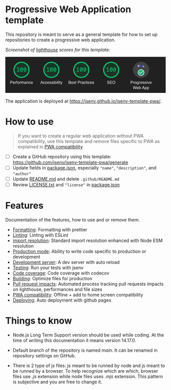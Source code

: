 <!--
README about the GitHub repository template. Once the template is used,
this README should be deleted and only ../README.md should be kept
-->

# Progressive Web Application template

This repository is meant to serve as a general template for how to set up repositories to create a progressive web application.

_Screenshot of [lighthouse](https://github.com/GoogleChrome/lighthouse#lighthouse-------) scores for this template:_

![lighthouse score screenshot](../docs/lighthouse_score.png)

The application is deployed at https://jsenv.github.io/jsenv-template-pwa/.

# How to use

> If you want to create a regular web application without PWA compatibility, use this template and remove files specific to PWA as explained in [PWA compatibility](../docs/pwa_compat/readme.md#PWA-compatibility).

- [ ] Create a GitHub repository using this template: https://github.com/jsenv/jsenv-template-pwa/generate
- [ ] Update fields in [package.json](../package.json), especially `"name"`, `"description"`, and `"author"`
- [ ] Update [README.md](../README.md) and delete `.github/README.md`
- [ ] Review [LICENSE.txt](./LICENSE.txt) and `"license"` in [package.json](../package.json#L6)

# Features

Documentation of the features, how to use and or remove them.

- [Formatting](../docs/formatting/readme.md#formatting): Formatting with prettier
- [Linting](../docs/linting/readme.md#linting): Linting with ESLint
- [import resolution](../docs/import_resolution/readme.md#import-resolution): Standard import resolution enhanced with Node ESM resolution
- [Production mode](../docs/production_mode/readme.md#production-mode): Ability to write code specific to production or development
- [Development server](../docs/dev_server/readme.md#Development-server): A dev server with auto reload
- [Testing](../docs/testing/readme.md#testing): Run your tests with jsenv
- [Code coverage](../docs/code_coverage/readme.md#Code-coverage): Code coverage with codecov
- [Building](../docs/building/readme.md#Building): Optimize files for production
- [Pull request impacts](../docs/pr_impacts/readme.md#Pull-request-impacts): Automated process tracking pull requests impacts on lighthouse, performances and file sizes
- [PWA compatibility](../docs/pwa_compat/readme.md#PWA-compatibility): Offline + add to home screen compatibility
- [Deploying](../docs/deploying/readme.md#deploying): Auto deployment with github pages

# Things to know

- Node.js Long Term Support version should be used while coding. At the time of writing this documentation it means version 14.17.0.

- Default branch of the repository is named _main_. It can be renamed in repository settings on GitHub.

- There is 2 type of js files: js meant to be runned by node and js meant to be runned by a browser. To help recognize which are which, browser files use _.js_ extension while node files uses _.mjs_ extension. This pattern is subjective and you are free to change it.
